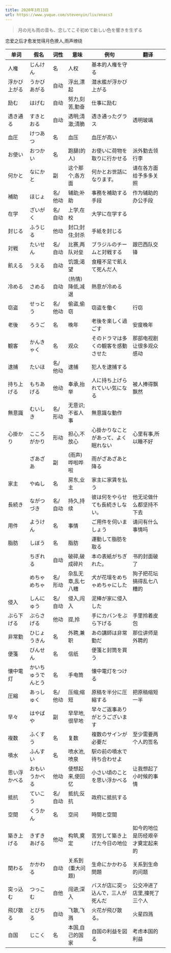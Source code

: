 ```yaml
---
title: 2020年3月13日
url: https://www.yuque.com/stevenyin/liv/enacs3
---
```


> 月の光も雨の音も、恋してこそ初めて新しい色を響きを生ずる

恋爱之后才愈发觉得月色撩人,雨声缭绕

| 单词 | 假名 | 词性 | 意味 | 例句 | 翻译 |
| --- | --- | --- | --- | --- | --- |
| 人権 | じんけん | 名 | 人权 | 基本的人権を守る |  |
| 浮かび上がる | うかびあがる | 自动 | 浮出,漂起 | 潜水艦が浮かび上がる |  |
| 励む | はげむ | 自动 | 努力,刻苦,勤奋 | 仕事に励む |  |
| 透き通る | すきとおる | 自动 | 透明;清澈;清脆 | 透き通ったグラス | 透明玻璃 |
| 血圧 | けつあつ | 名 | 血压 | 血圧が高い |  |
| お使い | おつかい | 名 | 跑腿(的人) | お使いに荷物を取りに行かせる | 派外勤去领行李 |
| 何かと | なにかと | 副 | 这个那个,各方面 | 何かとお世話になります。 | 请在各方面给予多多关照 |
| 補助 | ほじょ | 名/他动 | 辅助;补助 | 事務を補助する手段 | 作为辅助的办公手段 |
| 在学 | ざいがく | 名/自动 | 上学,在校 | 大学に在学する |  |
| 封じる | ふうじる | 他动 | 封口;封住;封杀 | 手紙を封じる |  |
| 対戦 | たいせん | 名/自动 | 比赛,两队对垒 | ブラジルのチームと対戦する | 跟巴西队交锋 |
| 飢える | うえる | 自动 | 饥饿;渴望 | 食糧不足で飢えて死んだ人 |  |
| 冷める | さめる | 自动 | (热情)降低,减退 | 熱意が冷める |  |
| 窃盗 | せっとう | 名/他动 | 偷盗,偷窃 | 窃盗を働く | 行窃 |
| 老後 | ろうご | 名 | 晚年 | 老後を楽しく過ごす | 安度晚年 |
| 観客 | かんきゃく | 名 | 观众 | そのドラマは多くの観客を感動させた | 那部电视剧让很多观众感动 |
| 逮捕 | たいほ | 名/他动 | 逮捕 | 犯人を逮捕する |  |
| 持ち上げる | もちあげる | 他动 | 奉承,抬举 | 人に持ち上げられていい気になる | 被人捧得飘飘然 |
| 無意識 | むいしき | 名/形动 | 无意识;不省人事 | 無意識な動作 |  |
| 心掛かり | こころがかり | 形动 | 担心,不放心 | 心掛かりなことがあって、よく眠れない | 心里有事,所以睡不好 |
|  | ざあざあ | 副 | (雨声)哗啦哗啦 | 雨がざあざあと降る |  |
| 家主 | やぬし | 名 | 房东,业主 | 家主に家賃を払う |  |
| 長続き | ながつづき | 名/自动 | 持久,持续 | 彼は何をやらせても長続きしない。 | 他无论做什么都坚持不下去 |
| 用件 | ようけん | 名 | 事情 | ご用件を伺いましょう | 请问有什么事情吗 |
| 脂肪 | しぼう | 名 | 脂肪 | 運動して脂肪を取る |  |
|  | ちぎれる | 自动 | 破碎,破成碎片 | 本の表紙がちぎれた。 | 书的封面破了 |
|  | めちゃめちゃ | 名/形动 | 杂乱无章,乱七八糟 | 犬が花壇をめちゃめちゃにした | 狗子把花坛搞得乱七八糟的 |
| 侵入 | しんにゅう | 名/自动 | 侵入,闯入 | 泥棒が家に侵入した |  |
| ぶら下げる | ぶらさげる | 他动 | 提,拎 | 手にカバンをぶら下げる | 手里拎着皮包 |
| 非常勤 | ひじょうきん | 名 | 外聘,兼职 | あの講師は非常勤だ | 那位讲师是外聘的 |
| 便箋 | びんせん | 名 | 信纸 | 便箋と封筒を買う |  |
| 懐中電灯 | かいちゅうでんとう | 名 | 手电筒 | 懐中電灯をつける |  |
| 圧縮 | あっしゅく | 名/他动 | 压缩;缩短 | 原稿を半分に圧縮する | 把原稿缩短一半 |
| 早々 | はやばや | 副 | 早早地,很早地 | 早々ご返事ありがとうございます |  |
| 複数 | ふくすう | 名 | 复数 | 複数のサインが必要だ | 至少需要两个人的签名 |
| 噴水 | ふんすい | 名 | 喷水池,喷泉 | 駅の前の噴水で待ち合わせよ |  |
| 思い浮かべる | おもいうかべる | 他动 | 使想起来,使回忆 | 小さい頃のことを思い浮かべる | 让我想起了小时候的事情 |
| 抵抗 | ていこう | 名/自动 | 抵抗;反抗 | 政府に抵抗する |  |
| 空間 | くうかん | 名 | 空间 | 時間と空間 |  |
| 築き上げる | きずきあげる | 他动 | 构筑,奠定 | 苦労して築き上げた今日の地位 | 如今的地位是历经艰辛才奠定起来的 |
| 関わる | かかわる | 自动 | 关系到(重大问题) | 生命にかかわる問題 | 关系到生命的问题 |
| 突っ込む | つっこむ | 自他 | 闯进;深入 | バスが店に突っ込んで，三人が死んだ | 公交冲进了店里,撞死了三个人 |
| 飛び散る | とびちる | 自动 | 飞散,飞溅 | 火花が飛び散る。 | 火星四溅 |
| 自国 | じこく | 名 | 本国,自己的国家 | 自国の利益を図る | 考虑本国的利益 |
